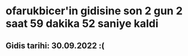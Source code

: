 # ofarukbicer'in gidisine son 2 gun 2 saat 59 dakika 52 saniye kaldi

## Gidis tarihi: 30.09.2022 :(